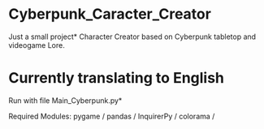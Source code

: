 # Cyberpunk_Caracter_Creator
  Just a small project* 
  Character Creator based on Cyberpunk tabletop and videogame Lore.
  
# Currently translating to English

Run with file Main_Cyberpunk.py*

Required Modules:
		pygame /
		pandas /
		InquirerPy /
		colorama /
